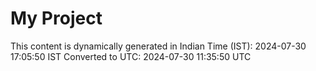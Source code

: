 # My Project

This content is dynamically generated in Indian Time (IST): 2024-07-30 17:05:50 IST
Converted to UTC: 2024-07-30 11:35:50 UTC

